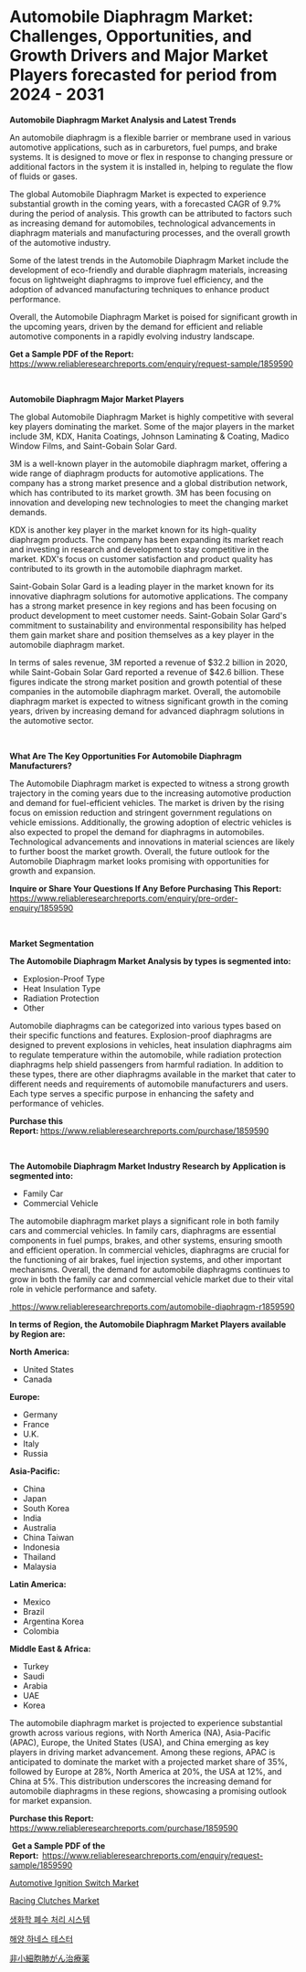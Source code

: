 <p><h1>Automobile Diaphragm Market: Challenges, Opportunities, and Growth Drivers and Major Market Players forecasted for period from 2024 - 2031</h1></p><p><strong>Automobile Diaphragm Market Analysis and Latest Trends</strong></p>
<p><p>An automobile diaphragm is a flexible barrier or membrane used in various automotive applications, such as in carburetors, fuel pumps, and brake systems. It is designed to move or flex in response to changing pressure or additional factors in the system it is installed in, helping to regulate the flow of fluids or gases.</p><p>The global Automobile Diaphragm Market is expected to experience substantial growth in the coming years, with a forecasted CAGR of 9.7% during the period of analysis. This growth can be attributed to factors such as increasing demand for automobiles, technological advancements in diaphragm materials and manufacturing processes, and the overall growth of the automotive industry.</p><p>Some of the latest trends in the Automobile Diaphragm Market include the development of eco-friendly and durable diaphragm materials, increasing focus on lightweight diaphragms to improve fuel efficiency, and the adoption of advanced manufacturing techniques to enhance product performance.</p><p>Overall, the Automobile Diaphragm Market is poised for significant growth in the upcoming years, driven by the demand for efficient and reliable automotive components in a rapidly evolving industry landscape.</p></p>
<p><strong>Get a Sample PDF of the Report:&nbsp;</strong> <a href="https://www.reliableresearchreports.com/enquiry/request-sample/1859590">https://www.reliableresearchreports.com/enquiry/request-sample/1859590</a></p>
<p>&nbsp;</p>
<p><strong>Automobile Diaphragm Major Market Players</strong></p>
<p><p>The global Automobile Diaphragm Market is highly competitive with several key players dominating the market. Some of the major players in the market include 3M, KDX, Hanita Coatings, Johnson Laminating & Coating, Madico Window Films, and Saint-Gobain Solar Gard.</p><p>3M is a well-known player in the automobile diaphragm market, offering a wide range of diaphragm products for automotive applications. The company has a strong market presence and a global distribution network, which has contributed to its market growth. 3M has been focusing on innovation and developing new technologies to meet the changing market demands.</p><p>KDX is another key player in the market known for its high-quality diaphragm products. The company has been expanding its market reach and investing in research and development to stay competitive in the market. KDX's focus on customer satisfaction and product quality has contributed to its growth in the automobile diaphragm market.</p><p>Saint-Gobain Solar Gard is a leading player in the market known for its innovative diaphragm solutions for automotive applications. The company has a strong market presence in key regions and has been focusing on product development to meet customer needs. Saint-Gobain Solar Gard's commitment to sustainability and environmental responsibility has helped them gain market share and position themselves as a key player in the automobile diaphragm market.</p><p>In terms of sales revenue, 3M reported a revenue of $32.2 billion in 2020, while Saint-Gobain Solar Gard reported a revenue of $42.6 billion. These figures indicate the strong market position and growth potential of these companies in the automobile diaphragm market. Overall, the automobile diaphragm market is expected to witness significant growth in the coming years, driven by increasing demand for advanced diaphragm solutions in the automotive sector.</p></p>
<p>&nbsp;</p>
<p><strong>What Are The Key Opportunities For Automobile Diaphragm Manufacturers?</strong></p>
<p><p>The Automobile Diaphragm market is expected to witness a strong growth trajectory in the coming years due to the increasing automotive production and demand for fuel-efficient vehicles. The market is driven by the rising focus on emission reduction and stringent government regulations on vehicle emissions. Additionally, the growing adoption of electric vehicles is also expected to propel the demand for diaphragms in automobiles. Technological advancements and innovations in material sciences are likely to further boost the market growth. Overall, the future outlook for the Automobile Diaphragm market looks promising with opportunities for growth and expansion.</p></p>
<p><strong>Inquire or Share Your Questions If Any Before Purchasing This Report:</strong> <a href="https://www.reliableresearchreports.com/enquiry/pre-order-enquiry/1859590">https://www.reliableresearchreports.com/enquiry/pre-order-enquiry/1859590</a></p>
<p>&nbsp;</p>
<p><strong>Market Segmentation</strong></p>
<p><strong>The Automobile Diaphragm Market Analysis by types is segmented into:</strong></p>
<p><ul><li>Explosion-Proof Type</li><li>Heat Insulation Type</li><li>Radiation Protection</li><li>Other</li></ul></p>
<p><p>Automobile diaphragms can be categorized into various types based on their specific functions and features. Explosion-proof diaphragms are designed to prevent explosions in vehicles, heat insulation diaphragms aim to regulate temperature within the automobile, while radiation protection diaphragms help shield passengers from harmful radiation. In addition to these types, there are other diaphragms available in the market that cater to different needs and requirements of automobile manufacturers and users. Each type serves a specific purpose in enhancing the safety and performance of vehicles.</p></p>
<p><strong>Purchase this Report:&nbsp;</strong><a href="https://www.reliableresearchreports.com/purchase/1859590">https://www.reliableresearchreports.com/purchase/1859590</a></p>
<p>&nbsp;</p>
<p><strong>The Automobile Diaphragm Market Industry Research by Application is segmented into:</strong></p>
<p><ul><li>Family Car</li><li>Commercial Vehicle</li></ul></p>
<p><p>The automobile diaphragm market plays a significant role in both family cars and commercial vehicles. In family cars, diaphragms are essential components in fuel pumps, brakes, and other systems, ensuring smooth and efficient operation. In commercial vehicles, diaphragms are crucial for the functioning of air brakes, fuel injection systems, and other important mechanisms. Overall, the demand for automobile diaphragms continues to grow in both the family car and commercial vehicle market due to their vital role in vehicle performance and safety.</p></p>
<p><a href="https://www.reliableresearchreports.com/automobile-diaphragm-r1859590">&nbsp;https://www.reliableresearchreports.com/automobile-diaphragm-r1859590</a></p>
<p><strong>In terms of Region, the Automobile Diaphragm Market Players available by Region are:</strong></p>
<p>
    <p> <strong> North America: </strong>
        <ul>
            <li>United States</li>
            <li>Canada</li>
        </ul>
        </p> 
    <p> <strong> Europe: </strong>
        <ul>
            <li>Germany</li>
            <li>France</li>
            <li>U.K.</li>
            <li>Italy</li>
            <li>Russia</li>
        </ul>
        </p> 
    <p> <strong> Asia-Pacific: </strong>
        <ul>
            <li>China</li>
            <li>Japan</li>
            <li>South Korea</li>
            <li>India</li>
            <li>Australia</li>
            <li>China Taiwan</li>
            <li>Indonesia</li>
            <li>Thailand</li>
            <li>Malaysia</li>
        </ul>
        </p> 
    <p> <strong> Latin America: </strong>
        <ul>
            <li>Mexico</li>
            <li>Brazil</li>
            <li>Argentina Korea</li>
            <li>Colombia</li>
        </ul>
        </p> 
    <p> <strong> Middle East & Africa: </strong>
        <ul>
            <li>Turkey</li>
            <li>Saudi</li>
            <li>Arabia</li>
            <li>UAE</li>
            <li>Korea</li>
        </ul>
    </p>
    </p>
<p><p>The automobile diaphragm market is projected to experience substantial growth across various regions, with North America (NA), Asia-Pacific (APAC), Europe, the United States (USA), and China emerging as key players in driving market advancement. Among these regions, APAC is anticipated to dominate the market with a projected market share of 35%, followed by Europe at 28%, North America at 20%, the USA at 12%, and China at 5%. This distribution underscores the increasing demand for automobile diaphragms in these regions, showcasing a promising outlook for market expansion.</p></p>
<p><strong>Purchase this Report: </strong><a href="https://www.reliableresearchreports.com/purchase/1859590">https://www.reliableresearchreports.com/purchase/1859590</a></p>
<p>&nbsp;<strong>Get a Sample PDF of the Report:&nbsp;&nbsp;</strong><a href="https://www.reliableresearchreports.com/enquiry/request-sample/1859590">https://www.reliableresearchreports.com/enquiry/request-sample/1859590</a></p>
<p><strong></strong></p>
<p><p><a href="https://github.com/gamblestampleyjenny50m5sl6/Market-Research-Report-List-3/blob/main/automotive-ignition-switch-market.md">Automotive Ignition Switch Market</a></p><p><a href="https://github.com/wwwkeltoum/Market-Research-Report-List-3/blob/main/racing-clutches-market.md">Racing Clutches Market</a></p><p><a href="https://github.com/lzrvbyqzftro57/Market-Research-Report-List-2/blob/main/2829817115207.md">생화학 폐수 처리 시스템</a></p><p><a href="https://github.com/regina00882/Market-Research-Report-List-1/blob/main/6087176115206.md">해양 하네스 테스터</a></p><p><a href="https://github.com/LuzHills1972/Market-Research-Report-List-1/blob/main/6910027128066.md">非小細胞肺がん治療薬</a></p></p>